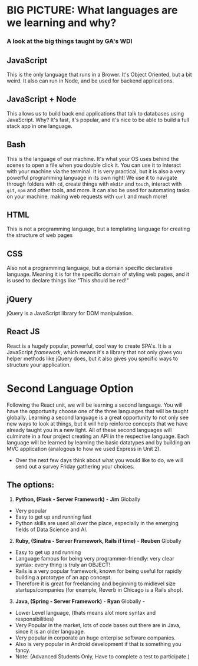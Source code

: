 # BIG PICTURE: What languages are we learning and why? 

### A look at the big things taught by GA's WDI

## JavaScript

  This is the only language that runs in a Brower. It's Object Oriented, but a bit weird. It also can run in Node, and be used for backend applications. 
 
## JavaScript + Node

  This allows us to build back end applications that talk to databases using JavaScript. Why? It's fast, it's popular, and it's nice to be able to build a full stack app in one language. 
  
## Bash

  This is the language of our machine. It's what your OS uses behind the scenes to open a file when you double click it. You can use it to interact with your machine via the terminal. It is very practical, but it is also a very powerful programming language in its own right! We use it to navigate through folders with `cd`, create things with `mkdir` and `touch`, interact with `git`, `npm` and other tools, and more. It can also be used for automating tasks on your machine, making web requests with `curl` and much more!
  
## HTML

This is not a programming language, but a templating language for creating the structure of web pages

## CSS

Also not a programming language, but a domain specific declarative language. Meaning it is for the specific domain of styling web pages, and it is used to declare things like "This should be red!"

## jQuery

jQuery is a JavaScript library for DOM manipulation. 

## React JS

React is a hugely popular, powerful, cool way to create SPA's. It is a JavaScript *framework*, which means it's a library that not only gives you helper methods like jQuery does, but it also gives you specific ways to structure your application. 

# Second Language Option

Following the React unit, we will be learning a second language.  You will have the opportunity choose one of the three languages that will be taught globally.  Learning a second language is a great opportunity to not only see new ways to look at things, but it will help reinforce concepts that we have already taught you in a new light.  All of these second languages will culminate in a four project creating an API in the respective language. Each language will be learned by learning the basic datatypes and by building an MVC application (analogous to how we used Express in Unit 2).  

- Over the next few days think about what you would like to do, we will send out a survey Friday gathering your choices.  

## The options:

1.  **Python, (Flask - Server Framework)** - **Jim** Globally 
 * Very popular
 * Easy to get up and running fast
 * Python skills are used all over the place, especially in the emerging fields of Data Science and AI. 

2. **Ruby, (Sinatra - Server Framework, Rails if time)** - **Reuben** Globally
 * Easy to get up and running
 * Language famous for being very programmer-friendly: very clear syntax: every thing is truly an OBJECT! 
 * Rails is a very popular framework, known for being useful for rapidly building a prototype of an app concept. 
 * Therefore it is great for freelancing and beginning to midlevel size startups/companies (for example, Reverb in Chicago is a Rails shop).  

3. **Java, (Spring - Server Framework)** - **Ryan** Globally - 
 * Lower Level language, (thats means alot more syntax and responsibilities)  
 * Very Popular in the market, lots of code bases out there are in Java, since it is an older language.  
 * Very popular in corporate an huge enterpise software companies.  
 * Also is very popular in Android development if that is something you fancy.  
 * Note: (Advanced Students Only, Have to complete a test to participate.) 




